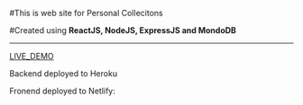 #This is web site for Personal Collecitons


#Created using __ReactJS, NodeJS, ExpressJS and MondoDB__
**** 
[LIVE_DEMO](https://personal-collections-intern.netlify.app/posts)


Backend deployed to Heroku


Fronend deployed to Netlify:  